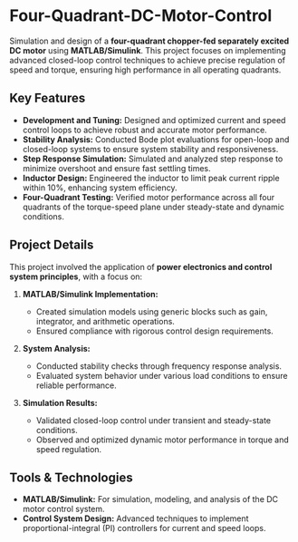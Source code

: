 # Four-Quadrant-DC-Motor-Control

Simulation and design of a **four-quadrant chopper-fed separately excited DC motor** using **MATLAB/Simulink**. This project focuses on implementing advanced closed-loop control techniques to achieve precise regulation of speed and torque, ensuring high performance in all operating quadrants.

## Key Features

- **Development and Tuning:** Designed and optimized current and speed control loops to achieve robust and accurate motor performance.
- **Stability Analysis:** Conducted Bode plot evaluations for open-loop and closed-loop systems to ensure system stability and responsiveness.
- **Step Response Simulation:** Simulated and analyzed step response to minimize overshoot and ensure fast settling times.
- **Inductor Design:** Engineered the inductor to limit peak current ripple within 10%, enhancing system efficiency.
- **Four-Quadrant Testing:** Verified motor performance across all four quadrants of the torque-speed plane under steady-state and dynamic conditions.

## Project Details

This project involved the application of **power electronics and control system principles**, with a focus on:

1. **MATLAB/Simulink Implementation:**  
   - Created simulation models using generic blocks such as gain, integrator, and arithmetic operations.  
   - Ensured compliance with rigorous control design requirements.  

2. **System Analysis:**  
   - Conducted stability checks through frequency response analysis.  
   - Evaluated system behavior under various load conditions to ensure reliable performance.

3. **Simulation Results:**  
   - Validated closed-loop control under transient and steady-state conditions.  
   - Observed and optimized dynamic motor performance in torque and speed regulation.

## Tools & Technologies

- **MATLAB/Simulink:** For simulation, modeling, and analysis of the DC motor control system.  
- **Control System Design:** Advanced techniques to implement proportional-integral (PI) controllers for current and speed loops.  


